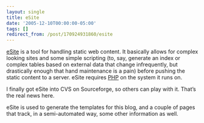 ```yaml
---
layout: single
title: eSite
date: '2005-12-10T00:00:00-05:00'
tags: []
redirect_from: /post/170924931860/esite
---
```

[eSite](http://esite.sf.net) is a tool for handling static web content. It basically allows for complex looking sites and some simple scripting (to, say, generate an index or complex tables based on external data that change infrequently, but drastically enough that hand maintenance is a pain) before pushing the static content to a server. eSite requires [PHP](http://www.php.net) on the system it runs on.

I finally got eSite into CVS on Sourceforge, so others can play with it. That&rsquo;s the real news here.

eSite is used to generate the templates for this blog, and a couple of pages that track, in a semi-automated way, some other information as well.
